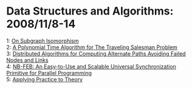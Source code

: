 # Data Structures and Algorithms: 2008/11/8-14  
1: [On Subgraph Isomorphism](https://doi.org/10.48550/arXiv.0802.2612)  
2: [A Polynomial Time Algorithm for The Traveling Salesman Problem](https://doi.org/10.48550/arXiv.cs/0610042)  
3: [Distributed Algorithms for Computing Alternate Paths Avoiding Failed  Nodes and Links](https://doi.org/10.48550/arXiv.0811.1301)  
4: [NB-FEB: An Easy-to-Use and Scalable Universal Synchronization Primitive  for Parallel Programming](https://doi.org/10.48550/arXiv.0811.1304)  
5: [Applying Practice to Theory](https://doi.org/10.48550/arXiv.0811.1305)  